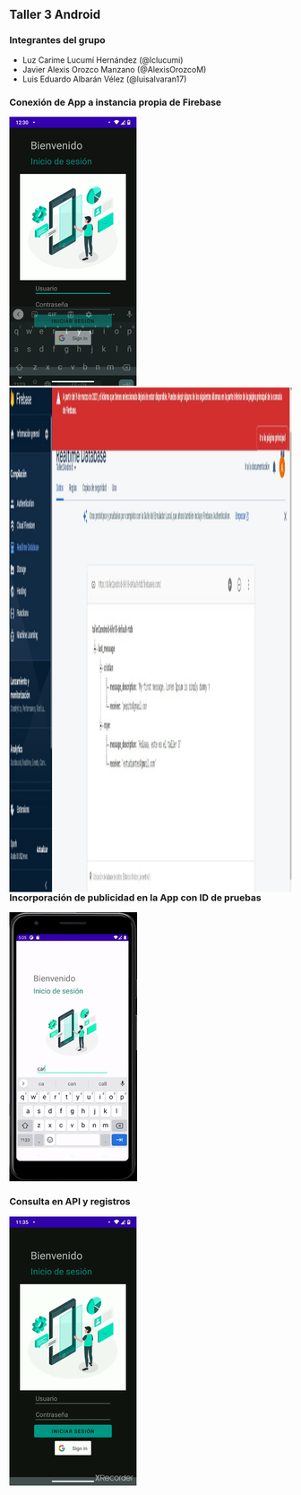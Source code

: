 ## Taller 3 Android

### Integrantes del grupo
- Luz Carime Lucumí Hernández (@lclucumi)
- Javier Alexis Orozco Manzano (@AlexisOrozcoM)
- Luis Eduardo Albarán Vélez (@luisalvaran17)

### Conexión de App a instancia propia de Firebase
![](GIFFireBase.gif)
<img align="right" width="800" height="900" src="FirebaseEvidence.jpeg">

### Incorporación de publicidad en la App con ID de pruebas
![](GIFPublicidad.gif)

### Consulta en API y registros
![](GIFAPI.gif)
